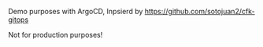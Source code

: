 Demo purposes with ArgoCD,
Inpsierd by https://github.com/sotojuan2/cfk-gitops

Not for production purposes!
